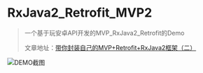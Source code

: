 # RxJava2_Retrofit_MVP2
> 一个基于玩安卓API开发的MVP_RxJava2_Retrofit的Demo
>
> 文章地址：[带你封装自己的MVP+Retrofit+RxJava2框架（二）](https://www.jianshu.com/p/66201ae31114)

![DEMO截图](https://i.loli.net/2020/02/08/5OjmlFoMG3kcX2V.png)

